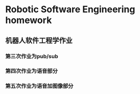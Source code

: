 # Robotic Software Engineering homework
机器人软件工程学作业
---------------------------
### 第三次作业为pub/sub
### 第四次作业为语音部分
### 第五次作业为语音加图像部分
